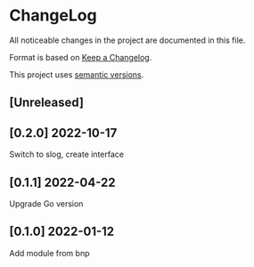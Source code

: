 ChangeLog
=========

All noticeable changes in the project  are documented in this file.

Format is based on [Keep a Changelog](https://keepachangelog.com/en/1.0.0/).

This project uses [semantic versions](https://semver.org/spec/v2.0.0.html).

## [Unreleased]

## [0.2.0] 2022-10-17

Switch to slog, create interface

## [0.1.1] 2022-04-22

Upgrade Go version

## [0.1.0] 2022-01-12

Add module from bnp

